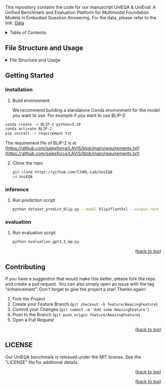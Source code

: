 This repository contains the code for our manuscript UniEQA & UniEval: A Unified Benchmark and Evaluation Platform for Multimodal Foundation Models in Embodied Question Answering.
For the data, please refer to the link: [Data]([https://drive.google.com/drive/folders/1jxiVVzJn87Of6OJ_h0dVUQN1bbjYXy0c?usp=drive_link](https://huggingface.co/datasets/TJURL-Lab/UniEQA))

<details>
  <summary>Table of Contents</summary>
  <ol>
    <li>
      <a href="#getting-started">Getting Started</a>
      <ul>
        <li><a href="#installation">installation</a></li>
        <li><a href="#inference">inference</a></li>
        <li><a href="#evaluation">evaluation</a></li>
      </ul>
    </li>
    <li><a href="#contributing">Contributing</a></li>
    <li><a href="#license">License</a></li>
  </ol>
</details>

## File Structure and Usage
<details>
  <summary>File Structure and Usage</summary>
  <ol>
    <li>
      <a>data: benchmark data classified by capability aspect</a>
    </li>
    <li>
      <a>scrpts</a>
      <ul>
        <li><a>chat_gpt_api.py: encapsulating ChatGPT inference</a></li>
        <li><a>dataset_predict_blip.py: inference script for BLIP-2 and InstructBLIP</a></li>
        <li><a>dataset_predict_gpt4v.py: inference script for ChatGPT(-4V)</a></li>
        <li><a>dataset_predict_llava.py: inference script for llava</a></li>
        <li><a>dataset_predict_minicpm.py: inference script for minicpm</a></li>
        <li><a>dataset_predict_minigpt4.py: inference script for minigpt4</a></li>
        <li><a>evaluate_gpt3.5_mp: using GPT-3.5 to evaluate prediction results with multithreading</a></li>
        <li><a>minigpt4_eval.yaml.py: configuration file for Minigpt4</a></li>
        <li><a>openai_cfg.json: configuration file for OpenAI api</a></li>
        <li><a>task_planning.py: Embodied Reasoning with GPT-4V</a></li>
      </ul>
    </li>
    <li><a>LICENSE: license file</a></li>
    <li><a>README.md</a></li>
  </ol>
</details>

## Getting Started
        
### installation

1. Build environment

   We recommend building a standalone Conda environment for the model you want to use. For example if you want to use BLIP-2:

  ```sh
  conda create -n BLIP-2 python=3.10
  conda activate BLIP-2
  pip install -r requirement.txt
  ```

   The requirement file of BLIP-2 is at [https://github.com/salesforce/LAVIS/blob/main/requirements.txt](https://github.com/salesforce/LAVIS/blob/main/requirements.txt)

2. Clone the repo

   ```sh
   git clone https://github.com/TJURL-Lab/UniEQA
   cd UniEQA
   ```

### inference

1. Run prediction script

   ```sh
   python dataset_predict_blip.py --model blip2flant5xl --output-root "./benchmark-evaluation" --device'"cuda:0"
   ```

### evaluation

1. Run evaluation script

   ```sh
   python evaluation_gpt3.5_mp.py
   ```

<p align="right">(<a href="#readme-top">back to top</a>)</p>

## Contributing

If you have a suggestion that would make this better, please fork the repo and create a pull request. You can also simply open an issue with the tag "enhancement".
Don't forget to give the project a star! Thanks again!

1. Fork the Project
2. Create your Feature Branch (`git checkout -b feature/AmazingFeature`)
3. Commit your Changes (`git commit -m 'Add some AmazingFeature'`)
4. Push to the Branch (`git push origin feature/AmazingFeature`)
5. Open a Pull Request

<p align="right">(<a href="#readme-top">back to top</a>)</p>



## LICENSE
Our UniEQA benchmark is released under the MIT license. See the "LICENSE" file for additional details.

<p align="right">(<a href="#readme-top">back to top</a>)</p>

<p align="right">(<a href="#readme-top">back to top</a>)</p>


